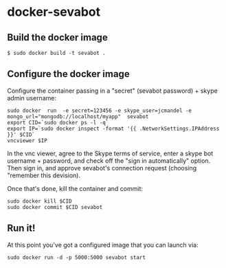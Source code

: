 # docker-sevabot

## Build the docker image

```
$ sudo docker build -t sevabot .
```

## Configure the docker image

Configure the container passing in a "secret" (sevabot password) + skype admin
username:

```
sudo docker  run  -e secret=123456 -e skype_user=jcmandel -e mongo_url="mongodb://localhost/myapp"  sevabot
export CID=`sudo docker ps -l -q`
export IP=`sudo docker inspect -format '{{ .NetworkSettings.IPAddress }}' $CID`
vncviewer $IP
```

In the vnc viewer, agree to the Skype terms of service, enter a skype bot
username + password, and check off the "sign in automatically" option. Then
sign in, and approve sevabot's connection request (choosing "remember this
devision).

Once that's done, kill the container and commit:

```
sudo docker kill $CID
sudo docker commit $CID sevabot
```


## Run it!
At this point you've got a configured image that you can launch via:

```
sudo docker run -d -p 5000:5000 sevabot start
```
